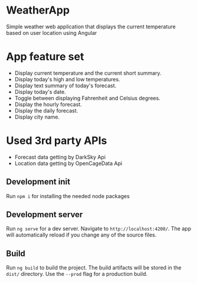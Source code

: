 # WeatherApp

Simple weather web application that displays the current temperature based on user location using Angular

# App feature set

- Display current temperature and the current short summary.
- Display today's high and low temperatures.
- Display text summary of today's forecast.
- Display today's date.
- Toggle between displaying Fahrenheit and Celsius degrees.
- Display the hourly forecast.
- Display the daily forecast.
- Display city name.

# Used 3rd party APIs
- Forecast data getting by DarkSky Api
- Location data getting by OpenCageData Api


## Development init
Run `npm i` for installing the needed node packages

## Development server
Run `ng serve` for a dev server. Navigate to `http://localhost:4200/`. The app will automatically reload if you change any of the source files.

## Build

Run `ng build` to build the project. The build artifacts will be stored in the `dist/` directory. Use the `--prod` flag for a production build.

